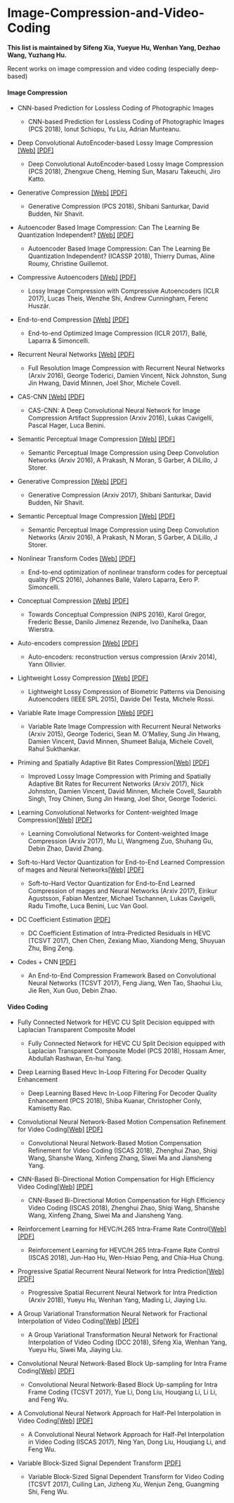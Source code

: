 # Image-Compression-and-Video-Coding

**This list is maintained by Sifeng Xia, Yueyue Hu, Wenhan Yang, Dezhao Wang, Yuzhang Hu.**

Recent works on image compression and video coding (especially deep-based)

#### Image Compression
 * CNN-based Prediction for Lossless Coding of Photographic Images
   * CNN-based Prediction for Lossless Coding of Photographic Images (PCS 2018), Ionut Schiopu, Yu Liu, Adrian Munteanu.

 * Deep Convolutional AutoEncoder-based Lossy Image Compression [[Web]](https://arxiv.org/abs/1804.09535) [[PDF]](https://arxiv.org/pdf/1804.09535.pdf)
   * Deep Convolutional AutoEncoder-based Lossy Image Compression (PCS 2018), Zhengxue Cheng, Heming Sun, Masaru Takeuchi, Jiro Katto.

 * Generative Compression [[Web]](https://arxiv.org/abs/1703.01467) [[PDF]](https://arxiv.org/pdf/1703.01467.pdf)
   * Generative Compression (PCS 2018), Shibani Santurkar, David Budden, Nir Shavit.
   
 * Autoencoder Based Image Compression: Can The Learning Be Quantization Independent? [[Web]](https://www.irisa.fr/temics/demos/visualization_ae/visualizationAE.htm) [[PDF]](https://www.irisa.fr/temics/demos/visualization_ae/paper_autoencoder_based.pdf)
   * Autoencoder Based Image Compression: Can The Learning Be Quantization Independent? (ICASSP 2018), Thierry Dumas, Aline Roumy, Christine Guillemot.

 * Compressive Autoencoders [[Web]](https://arxiv.org/abs/1703.00395) [[PDF]](https://arxiv.org/pdf/1703.00395.pdf)
   * Lossy Image Compression with Compressive Autoencoders (ICLR 2017), Lucas Theis, Wenzhe Shi, Andrew Cunningham, Ferenc Huszár.
 
 * End-to-end Compression [[Web]](http://www.cns.nyu.edu/~lcv/iclr2017/) [[PDF]](https://arxiv.org/pdf/1611.01704.pdf)
   * End-to-end Optimized Image Compression (ICLR 2017), Ballé, Laparra & Simoncelli.
 
 * Recurrent Neural Networks [[Web]](https://github.com/tensorflow/models/tree/master/compression) [[PDF]](https://arxiv.org/pdf/1608.05148.pdf)
   * Full Resolution Image Compression with Recurrent Neural Networks (Arxiv 2016), George Toderici, Damien Vincent, Nick Johnston, Sung Jin Hwang, David Minnen, Joel Shor, Michele Covell.
 
 * CAS-CNN [[Web]](https://arxiv.org/abs/1611.07233) [[PDF]](https://arxiv.org/pdf/1611.07233.pdf)
   * CAS-CNN: A Deep Convolutional Neural Network for Image Compression Artifact Suppression (Arxiv 2016), Lukas Cavigelli, Pascal Hager, Luca Benini.
  
 * Semantic Perceptual Image Compression [[Web]](https://github.com/iamaaditya/image-compression-cnn) [[PDF]](https://arxiv.org/pdf/1612.08712.pdf)
   * Semantic Perceptual Image Compression using Deep Convolution Networks (Arxiv 2016), A Prakash, N Moran, S Garber, A DiLillo, J Storer.
 
 * Generative Compression [[Web]](https://arxiv.org/abs/1703.01467) [[PDF]](https://arxiv.org/pdf/1703.01467.pdf)
   * Generative Compression (Arxiv 2017), Shibani Santurkar, David Budden, Nir Shavit.

 * Semantic Perceptual Image Compression [[Web]](https://github.com/iamaaditya/image-compression-cnn) [[PDF]](https://arxiv.org/pdf/1612.08712.pdf)
   * Semantic Perceptual Image Compression using Deep Convolution Networks (Arxiv 2016), A Prakash, N Moran, S Garber, A DiLillo, J Storer.

 * Nonlinear Transform Codes [[Web]](https://arxiv.org/abs/1607.05006) [[PDF]](https://arxiv.org/pdf/1607.05006.pdf)
   * End-to-end optimization of nonlinear transform codes for perceptual quality (PCS 2016), Johannes Ballé, Valero Laparra, Eero P. Simoncelli.
  
 * Conceptual Compression [[Web]](https://arxiv.org/abs/1604.08772) [[PDF]](https://arxiv.org/pdf/1604.08772.pdf)
   * Towards Conceptual Compression (NIPS 2016), Karol Gregor, Frederic Besse, Danilo Jimenez Rezende, Ivo Danihelka, Daan Wierstra.
  
 * Auto-encoders compression [[Web]](https://arxiv.org/abs/1403.7752) [[PDF]](https://arxiv.org/pdf/1403.7752.pdf)
   * Auto-encoders: reconstruction versus compression (Arxiv 2014), Yann Ollivier.

 * Lightweight Lossy Compression [[Web]](http://ieeexplore.ieee.org/document/7239543/) [[PDF]](http://ieeexplore.ieee.org/document/7239543/)
   * Lightweight Lossy Compression of Biometric Patterns via Denoising Autoencoders (IEEE SPL 2015), Davide Del Testa, Michele Rossi.

 * Variable Rate Image Compression [[Web]](https://arxiv.org/abs/1511.06085) [[PDF]](https://arxiv.org/pdf/1511.06085.pdf)
   * Variable Rate Image Compression with Recurrent Neural Networks (Arxiv 2015), George Toderici, Sean M. O'Malley, Sung Jin Hwang, Damien Vincent, David Minnen, Shumeet Baluja, Michele Covell, Rahul Sukthankar.

 * Priming and Spatially Adaptive Bit Rates Compression[[Web]](https://arxiv.org/abs/1703.10114) [[PDF]](https://arxiv.org/pdf/1703.10114.pdf)
   * Improved Lossy Image Compression with Priming and Spatially Adaptive Bit Rates for Recurrent Networks (Arxiv 2017), Nick Johnston, Damien Vincent, David Minnen, Michele Covell, Saurabh Singh, Troy Chinen, Sung Jin Hwang, Joel Shor, George Toderici.

 * Learning Convolutional Networks for Content-weighted Image Compression[[Web]](https://arxiv.org/abs/1703.10553) [[PDF]](https://arxiv.org/abs/1703.10553.pdf)
   * Learning Convolutional Networks for Content-weighted Image Compression (Arxiv 2017), Mu Li, Wangmeng Zuo, Shuhang Gu, Debin Zhao, David Zhang.   

 * Soft-to-Hard Vector Quantization for End-to-End Learned Compression of mages and Neural Networks[[Web]](https://arxiv.org/abs/1704.00648) [[PDF]](https://arxiv.org/pdf/1704.00648.pdf)
   * Soft-to-Hard Vector Quantization for End-to-End Learned Compression of mages and Neural Networks (Arxiv 2017), Eirikur Agustsson, Fabian Mentzer, Michael Tschannen, Lukas Cavigelli, Radu Timofte, Luca Benini, Luc Van Gool. 
   
 * DC Coefficient Estimation [[PDF]](http://ieeexplore.ieee.org/document/7903672/)
   * DC Coefficient Estimation of Intra-Predicted Residuals in HEVC (TCSVT 2017), Chen Chen, Zexiang Miao, Xiandong Meng, Shuyuan Zhu, Bing Zeng.

 * Codes + CNN [[PDF]](http://ieeexplore.ieee.org/document/7999241/)
   * An End-to-End Compression Framework Based on Convolutional Neural Networks (TCSVT 2017), Feng Jiang, Wen Tao, Shaohui Liu, Jie Ren, Xun Guo, Debin Zhao. 
   
#### Video Coding   
 * Fully Connected Network for HEVC CU Split Decision equipped with Laplacian Transparent Composite Model
   * Fully Connected Network for HEVC CU Split Decision equipped with Laplacian Transparent Composite Model (PCS 2018), Hossam Amer, Abdullah Rashwan, En-hui Yang. 
   
 * Deep Learning Based Hevc In-Loop Filtering For Decoder Quality Enhancement
   * Deep Learning Based Hevc In-Loop Filtering For Decoder Quality Enhancement (PCS 2018), Shiba Kuanar, Christopher Conly, Kamisetty Rao. 
   
 * Convolutional Neural Network-Based Motion Compensation Refinement for Video Coding[[Web]](https://ieeexplore.ieee.org/document/8351609/) [[PDF]](https://ieeexplore.ieee.org/stamp/stamp.jsp?arnumber=8351609)
   * Convolutional Neural Network-Based Motion Compensation Refinement for Video Coding (ISCAS 2018), Zhenghui Zhao, Shiqi Wang, Shanshe Wang, Xinfeng Zhang, Siwei Ma and Jiansheng Yang. 
   
 * CNN-Based Bi-Directional Motion Compensation for High Efficiency Video Coding[[Web]](https://ieeexplore.ieee.org/document/8351189/) [[PDF]](https://ieeexplore.ieee.org/stamp/stamp.jsp?arnumber=8351189)
   * CNN-Based Bi-Directional Motion Compensation for High Efficiency Video Coding (ISCAS 2018), Zhenghui Zhao, Shiqi Wang, Shanshe Wang, Xinfeng Zhang, Siwei Ma and Jiansheng Yang. 
   
 * Reinforcement Learning for HEVC/H.265 Intra-Frame Rate Control[[Web]](https://ieeexplore.ieee.org/abstract/document/8351575/) [[PDF]](https://ieeexplore.ieee.org/iel7/8334884/8350884/08351575.pdf)
   * Reinforcement Learning for HEVC/H.265 Intra-Frame Rate Control (ISCAS 2018), Jun-Hao Hu, Wen-Hsiao Peng, and Chia-Hua Chung. 
   
 * Progressive Spatial Recurrent Neural Network for Intra Prediction[[Web]](https://arxiv.org/abs/1807.02232) [[PDF]](https://arxiv.org/pdf/1807.02232.pdf)
   * Progressive Spatial Recurrent Neural Network for Intra Prediction (Arxiv 2018), Yueyu Hu, Wenhan Yang, Mading Li, Jiaying Liu. 
   
 * A Group Variational Transformation Neural Network for Fractional Interpolation of Video Coding[[Web]](https://arxiv.org/abs/1806.07008) [[PDF]](https://arxiv.org/pdf/1806.07008.pdf)
   * A Group Variational Transformation Neural Network for Fractional Interpolation of Video Coding (DCC 2018), Sifeng Xia, Wenhan Yang, Yueyu Hu, Siwei Ma, Jiaying Liu. 
   
 * Convolutional Neural Network-Based Block Up-sampling for Intra Frame Coding[[Web]](https://arxiv.org/abs/1702.06728) [[PDF]](https://arxiv.org/pdf/1702.06728.pdf)
   * Convolutional Neural Network-Based Block Up-sampling for Intra Frame Coding (TCSVT 2017), Yue Li, Dong Liu, Houqiang Li, Li Li, and Feng Wu. 
   
 * A Convolutional Neural Network Approach for Half-Pel Interpolation in Video Coding[[Web]](https://arxiv.org/abs/1703.03502) [[PDF]](https://arxiv.org/pdf/1703.03502.pdf)
   * A Convolutional Neural Network Approach for Half-Pel Interpolation in Video Coding (ISCAS 2017), Ning Yan, Dong Liu, Houqiang Li, and Feng Wu.   
   
 * Variable Block-Sized Signal Dependent Transform [[PDF]](http://ieeexplore.ieee.org/document/7888910/)
   * Variable Block-Sized Signal Dependent Transform for Video Coding (TCSVT 2017), Cuiling Lan, Jizheng Xu, Wenjun Zeng, Guangming Shi, Feng Wu.   
